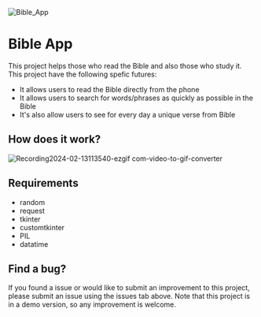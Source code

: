 
![Bible_App](https://github.com/SamiIonesi/Bible_App/assets/150432462/581e3809-45b6-4d84-924e-0342fc0b65f2)

# Bible App
This project helps those who read the Bible and also those who study it. This project have the following spefic futures:
- It allows users to read the Bible directly from the phone
- It allows users to search for words/phrases as quickly as possible in the Bible
- It's also allow users to see for every day a unique verse from Bible

## How does it work?
![Recording2024-02-13113540-ezgif com-video-to-gif-converter](https://github.com/SamiIonesi/Bible_App/assets/150432462/293ccc62-62eb-4917-9b8a-d3eeeffbf497)

## Requirements
- random
- request
- tkinter
- customtkinter
- PIL
- datatime

## Find a bug?
If you found a issue or would like to submit an improvement to this project, please submit an issue using the issues tab above.
Note that this project is in a demo version, so any improvement is welcome.
